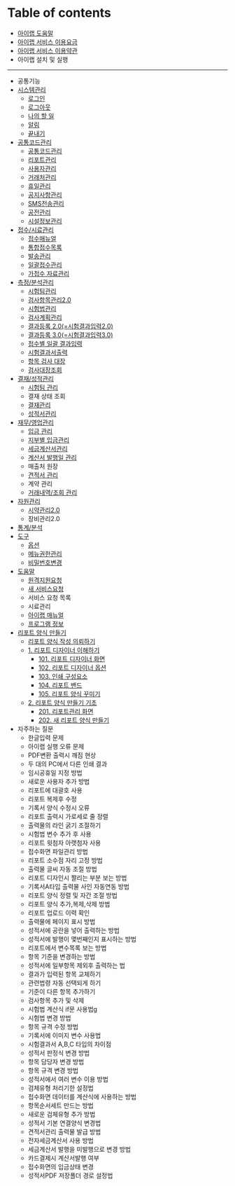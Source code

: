 # Table of contents

* [아이랩 도움말](README.md)
* [아이랩 서비스 이용요금](undefined-1.md)
* [아이랩 서비스 이용약관](undefined-2.md)
* 아이랩 설치 및 실행

----

* 공통기능
* [시스템관리](undefined-5/README.md)
  * [로그인](undefined-5/undefined.md)
  * [로그아웃](undefined-5/undefined-1.md)
  * [나의 할 일](undefined-5/undefined-2.md)
  * [알림](undefined-5/undefined-3.md)
  * [끝내기](undefined-5/undefined-4.md)
* [공통코드관리](undefined-6/README.md)
  * [공통코드관리](undefined-6/undefined.md)
  * [리포트관리](undefined-6/undefined-1.md)
  * [사용자관리](undefined-6/undefined-2.md)
  * [거래처관리](undefined-6/undefined-3.md)
  * [휴일관리](undefined-6/undefined-4.md)
  * [공지사항관리](undefined-6/undefined-5.md)
  * [SMS전송관리](undefined-6/sms.md)
  * [공전관리](undefined-6/undefined-6.md)
  * [시설정보관리](undefined-6/undefined-7.md)
* [접수/시료관리](undefined-7/README.md)
  * [접수매뉴얼](undefined-7/undefined.md)
  * [통합접수목록](undefined-7/undefined-1.md)
  * [발송관리](undefined-7/undefined-2.md)
  * [일괄접수관리](undefined-7/undefined-3.md)
  * [가접수 자료관리](undefined-7/undefined-4.md)
* [측정/분석관리](undefined-8/README.md)
  * [시험팀관리](undefined-8/undefined.md)
  * [검사항목관리2.0](undefined-8/2.0.md)
  * [시험법관리](undefined-8/undefined-1.md)
  * [검사계획관리](undefined-8/undefined-2.md)
  * [결과등록 2.0\(=시험결과입력2.0\)](undefined-8/2.0-2.0.md)
  * [결과등록 3.0\(=시험결과입력3.0\)](undefined-8/3.0-3.0.md)
  * [접수별 일괄 결과입력](undefined-8/undefined-3.md)
  * [시험결과서출력](undefined-8/undefined-4.md)
  * [항목 검사 대장](undefined-8/undefined-5.md)
  * [검사대장조회](undefined-8/undefined-6.md)
* [결재/성적관리](undefined-9/README.md)
  * [시험팀 관리](undefined-9/undefined.md)
  * 결재 상태 조회
  * [결재관리](undefined-9/undefined-2.md)
  * [성적서관리](undefined-9/undefined-3.md)
* [재무/영업관리](undefined-10/README.md)
  * [입금 관리](undefined-10/undefined.md)
  * [지부별 입금관리](undefined-10/undefined-1.md)
  * [세금계산서관리](undefined-10/undefined-2.md)
  * [계산서 발행일 관리](undefined-10/undefined-3.md)
  * 매출처 원장
  * [견적서 관리](undefined-10/undefined-5.md)
  * 계약 관리
  * [거래내역/조회 관리](undefined-10/undefined-7.md)
* [자원관리](undefined-11/README.md)
  * [시약관리2.0](undefined-11/2.0.md)
  * 장비관리2.0
* [통계/분석](undefined-12.md)
* [도구](undefined-13/README.md)
  * [옵션](undefined-13/undefined.md)
  * [메뉴권한관리](undefined-13/undefined-1.md)
  * [비밀번호변경](undefined-13/undefined-2.md)
* [도움말](undefined-14/README.md)
  * [원격지원요청](undefined-14/undefined.md)
  * [새 서비스요청](undefined-14/undefined-1.md)
  * 서비스 요청 목록
  * 시료관리
  * [아이랩 매뉴얼](undefined-14/undefined-4.md)
  * [프로그램 정보](undefined-14/undefined-5.md)
* [리포트 양식 만들기](undefined-15/README.md)
  * [리포트 양식 작성 의뢰하기](undefined-15/undefined.md)
  * [1. 리포트 디자이너 이해하기](undefined-15/1./README.md)
    * [101. 리포트 디자이너 화면](undefined-15/1./101..md)
    * [102. 리포트 디자이너 옵션](undefined-15/1./102..md)
    * [103. 인쇄 구성요소](undefined-15/1./103..md)
    * [104. 리포트 밴드](undefined-15/1./104..md)
    * [105. 리포트 양식 꾸미기](undefined-15/1./105..md)
  * [2. 리포트 양식 만들기 기초](undefined-15/2./README.md)
    * [201. 리포트관리 화면](undefined-15/2./201..md)
    * [202. 새 리포트 양식 만들기](undefined-15/2./202..md)
* 자주하는 질문
  * 한글입력 문제
  * 아이랩 실행 오류 문제
  * PDF변환 출력시 깨짐 현상
  * 두 대의 PC에서 다른 인쇄 결과
  * 임시공휴일 지정 방법
  * 새로운 사용자 추가 방법
  * 리포트에 대괄호 사용
  * 리포트 복제후 수정
  * 기록서 양식 수정시 오류
  * 리포트 출력시 가로세로 줄 정렬
  * 출력물의 라인 굵기 조절하기
  * 시험법 변수 추가 후 사용
  * 리포트 윗첨자 아랫첨자 사용
  * 접수화면 파일관리 방법
  * 리포트 소수점 자리 고정 방법
  * 출력물 글씨 자동 조절 방법
  * 리포트 디자인시 짤리는 부분 보는 방법
  * 기록서A타입 출력물 사인 자동연동 방법
  * 리포트 양식 정렬 및 자간 조절 방법
  * 리포트 양식 추가,복제,삭제 방법
  * 리포트 업로드 이력 확인
  * 출력물에 페이지 표시 방법
  * 성적서에 공란을 넣어 출력하는 방법
  * 성적서에 발행이 몇번째인지 표시하는 방법
  * 리포트에서 변수목록 보는 방법
  * 항목 기준을 변경하는 방법
  * 성적서에 일부항목 제외후 출력하는 법
  * 결과가 입력된 항목 교체하기
  * 관련법령 자동 선택되게 하기
  * 기준이 다른 항목 추가하기
  * 검사항목 추가 및 삭제
  * 시험법 계산식 if문 사용법g
  * 시험법 변경 방법
  * 항목 규격 수정 방법
  * 기록서에 이미지 변수 사용법
  * 시험결과서 A,B,C 타입의 차이점
  * 성적서 판정식 변경 방법
  * 항목 담당자 변경 방법
  * 항목 규격 변경 방법
  * 성적서에서 여러 변수 이용 방법
  * 검체유형 처리기한 설정법
  * 접수화면 데이터를 계산식에 사용하는 방법
  * 항목순서세트 만드는 방법
  * 새로운 검체유형 추가 방법
  * 성적서 기본 연결양식 변경법
  * 견적서관리 출력물 발급 방법
  * 전자세금계산서 사용 방법
  * 세금계산서 발행을 미발행으로 변경 방법
  * 카드결제시 계산서발행 여부
  * 접수화면의 입금상태 변경
  * 성적서PDF 저장폴더 경로 설정법


